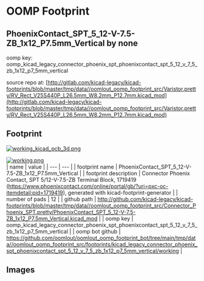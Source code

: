 # OOMP Footprint  
## PhoenixContact_SPT_5_12-V-7.5-ZB_1x12_P7.5mm_Vertical  by none  
  
oomp key: oomp_kicad_legacy_connector_phoenix_spt_phoenixcontact_spt_5_12_v_7_5_zb_1x12_p7_5mm_vertical  
  
source repo at: [http://gitlab.com/kicad-legacy/kicad-footprints/blob/master/tmp/data//oomlout_oomp_footprint_src/Varistor.pretty/RV_Rect_V25S440P_L26.5mm_W8.2mm_P12.7mm.kicad_mod](http://gitlab.com/kicad-legacy/kicad-footprints/blob/master/tmp/data//oomlout_oomp_footprint_src/Varistor.pretty/RV_Rect_V25S440P_L26.5mm_W8.2mm_P12.7mm.kicad_mod)  
## Footprint  
  
[![working_kicad_pcb_3d.png](working_kicad_pcb_3d_600.png)](working_kicad_pcb_3d.png)  
  
[![working.png](working_600.png)](working.png)  
| name | value | 
| --- | --- | 
| footprint name | PhoenixContact_SPT_5_12-V-7.5-ZB_1x12_P7.5mm_Vertical | 
| footprint description | Connector Phoenix Contact, SPT 5/12-V-7.5-ZB Terminal Block, 1719419 (https://www.phoenixcontact.com/online/portal/gb/?uri=pxc-oc-itemdetail:pid=1719419), generated with kicad-footprint-generator | 
| number of pads | 12 | 
| github path | http://github.com/kicad-legacy/kicad-footprints/blob/master/tmp/data//oomlout_oomp_footprint_src/Connector_Phoenix_SPT.pretty/PhoenixContact_SPT_5_12-V-7.5-ZB_1x12_P7.5mm_Vertical.kicad_mod | 
| oomp key | oomp_kicad_legacy_connector_phoenix_spt_phoenixcontact_spt_5_12_v_7_5_zb_1x12_p7_5mm_vertical | 
| oomp bot github | https://github.com/oomlout/oomlout_oomp_footprint_bot/tree/main/tmp/data//oomlout_oomp_footprint_src/footprints/kicad_legacy_connector_phoenix_spt_phoenixcontact_spt_5_12_v_7_5_zb_1x12_p7_5mm_vertical/working | 
## Images  
